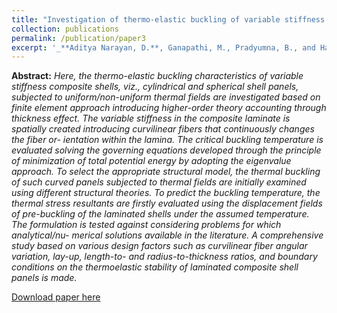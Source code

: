 ```yaml
---
title: "Investigation of thermo-elastic buckling of variable stiffness laminated composite shells using finite element approach based on higher-order theory"
collection: publications
permalink: /publication/paper3
excerpt: '_**Aditya Narayan, D.**, Ganapathi, M., Pradyumna, B., and Haboussi, M., 2019, “Investigation of Thermo-Elastic Buckling of Variable Stiffness Laminated Composite Shells Using Finite Element Approach Based on Higher-Order Theory,” Compos. Struct., 211(December 2018), pp. 24–40._'
---
```


**Abstract:** _Here, the thermo-elastic buckling characteristics of variable stiffness composite shells, viz., cylindrical and spherical shell panels, subjected to uniform/non-uniform thermal fields are investigated based on finite element approach introducing higher-order theory accounting through thickness effect. The variable stiffness in the composite laminate is spatially created introducing curvilinear fibers that continuously changes the fiber or- ientation within the lamina. The critical buckling temperature is evaluated solving the governing equations developed through the principle of minimization of total potential energy by adopting the eigenvalue approach. To select the appropriate structural model, the thermal buckling of such curved panels subjected to thermal fields are initially examined using different structural theories. To predict the buckling temperature, the thermal stress resultants are firstly evaluated using the displacement fields of pre-buckling of the laminated shells under the assumed temperature. The formulation is tested against considering problems for which analytical/nu- merical solutions available in the literature. A comprehensive study based on various design factors such as curvilinear fiber angular variation, lay-up, length-to- and radius-to-thickness ratios, and boundary conditions on the thermoelastic stability of laminated composite shell panels is made._

[Download paper here](https://AND2797.github.io/files/1-s2.0-S026382231833650X-main.pdf)
